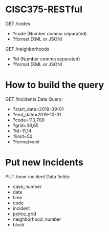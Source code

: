 # CISC375-RESTful

GET /codes
- ?code (Number comma separated)
- ?format (XML or JSON)

GET /neighborhoods
- ?id (Number comma separated)
- ?format (XML or JSON)

# How to build the query
GET /incidents
Data Query:
- ?start_date=2019-09-01
- ?end_date=2019-10-31
- ?code=110,700
- ?grid=38,65
- ?id=11,14
- ?limit=50
- ?format=xml

# Put new Incidents

PUT /new-incident
Data fields:
- case_number
- date
- time
- code
- incident
- police_grid
- neighborhood_number
- block

